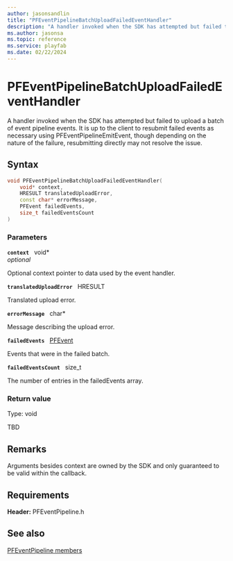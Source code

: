 ```yaml
---
author: jasonsandlin
title: "PFEventPipelineBatchUploadFailedEventHandler"
description: "A handler invoked when the SDK has attempted but failed to upload a batch of event pipeline events. It is up to the client to resubmit failed events as necessary using PFEventPipelineEmitEvent, though depending on the nature of the failure, resubmitting directly may not resolve the issue."
ms.author: jasonsa
ms.topic: reference
ms.service: playfab
ms.date: 02/22/2024
---
```


# PFEventPipelineBatchUploadFailedEventHandler  

A handler invoked when the SDK has attempted but failed to upload a batch of event pipeline events. It is up to the client to resubmit failed events as necessary using PFEventPipelineEmitEvent, though depending on the nature of the failure, resubmitting directly may not resolve the issue.  

## Syntax  
  
```cpp
void PFEventPipelineBatchUploadFailedEventHandler(  
    void* context,  
    HRESULT translatedUploadError,  
    const char* errorMessage,  
    PFEvent failedEvents,  
    size_t failedEventsCount  
)  
```  
  
### Parameters  
  
**`context`** &nbsp; void*  
*optional*  
  
Optional context pointer to data used by the event handler.  
  
**`translatedUploadError`** &nbsp; HRESULT  
  
Translated upload error.  
  
**`errorMessage`** &nbsp; char*  
  
Message describing the upload error.  
  
**`failedEvents`** &nbsp; [PFEvent](../structs/pfevent.md)  
  
Events that were in the failed batch.  
  
**`failedEventsCount`** &nbsp; size_t  
  
The number of entries in the failedEvents array.  
  
  
### Return value
Type: void
  
TBD  
  
## Remarks  
  
Arguments besides context are owned by the SDK and only guaranteed to be valid within the callback.
  
## Requirements  
  
**Header:** PFEventPipeline.h
  
## See also  
[PFEventPipeline members](../pfeventpipeline_members.md)  

  
  
